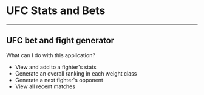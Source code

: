 # UFC Stats and Bets

---

## UFC bet and fight generator

What can I do with this application?
- View and add to a fighter's stats
- Generate an overall ranking in each weight class
- Generate a next fighter's opponent
- View all recent matches

